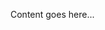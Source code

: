 Content goes here...

<!-- ## Understand the environment

People working in Defence have unique needs.

Consider people in the deployed space, for example military units working away from their permanent base. There are also many people in the operational space, supporting military operations and exercises.

These users may have issues such as:

- low to no 3G and 4G onboard ships
- not being able to use 2-factor authentication
- wearing restrictive kit, such as thick gloves
- devices with limited battery power

You also need to consider accessibility issues related to the battle environment, including:

low light, red light or no light
very noisy environments or the need for silence
difficult outdoor conditions, such as wet screens
high-stress and high-risk scenarios
temperatures below freezing or extreme heat and sunlight
extreme fatigue

Accessibility needs can be permanent, temporary or situational. This is particularly relevant in military settings.  

## Meet the regulations

To meet UK government accessibility regulations, digital products and services must:

- meet level AA of the [Web Content Accessibility Guidelines (WCAG 2.1)](https://www.w3.org/TR/WCAG21) as a minimum
- work on the most commonly used assistive technologies, including screen magnifiers, screen readers and speech recognition tools
- include people with disabilities in user research
- have an accessibility statement that explains how accessible the service is

{{ govukInsetText({
  text: "Anyone creating digital products or services for Defence, including third-party suppliers, must make sure they meet accessibility regulations."
}) }}

Check the guidance on [understanding accessibility requirements for public sector bodies](https://www.gov.uk/guidance/accessibility-requirements-for-public-sector-websites-and-apps).

## Your role in accessibility

Every role in digital design and delivery plays a part in accessibility.

For example, for developers to build an accessible service the content needs to be designed to work with assistive technology.

Check how you can help with accessibility:

- [Content Designers](/accessibility/content-designers)
- [Delivery Managers](/accessibility/delivery-managers)
- [Interaction Designers](/accessibility/interaction-designers)
- [Product Managers](/accessibility/product-managers)
- [User Researchers](/accessibility/user-researchers)

## Create an accessibility statement

Since 2018, all public sector websites and applications must include an accessibility statement. It needs to be published before your product or service goes into public beta.

The statement needs to cover:

- whether your website or mobile app is ‘fully’, ‘partially’ or ‘not’ compliant with accessibility standards
- if it’s not fully compliant, which parts do not meet accessibility standards and why. For example, because they are exempt or it would be a disproportionate burden to fix
- how people can get alternatives to content that’s not accessible to them
- how to contact you to report accessibility problems - and a link to the website that they can use if they’re not happy with your response

You can use this [model accessibility statement](https://www.gov.uk/guidance/model-accessibility-statement).

If you can, work with a content designer to make sure your statement is written in plain English.

## Things you might not need to fix

Your team does not need to fix the following types of content because they’re exempt from the accessibility regulations:

- pre-recorded audio and video published before 23 September 2020
- live audio and video
- heritage collections like scanned manuscripts
- PDFs or other documents published before 23 September 2018 - unless users need them to use a service, for example a form that lets you request school meal preferences
- maps but you’ll need to provide essential information, like an address, in an accessible format
- third party content that’s under someone else’s control if you did not pay for it or develop it yourself, for example social media ‘like’ buttons
- content on intranets or extranets published before 23 September 2019 - unless you make a major revision after that date
- archived websites if they are not needed for services your organisation provides and they are not updated

In your accessibility statement, you need to explain that things like this are not accessible because they are exempt.

## Publish accessibility documents

Any documents you include in your service, such as PDFs, must be accessible.

Check the guidance on [publishing accessible documents](https://www.gov.uk/guidance/publishing-accessible-documents).

If you need help making your document accessible, contact the Directorate of Defence Communications.

## Useful links

- [Making things accessible and inclusive](https://www.gov.uk/guidance/make-things-accessible)
- [Doing the hard work to make accessibility simple](https://gds.blog.gov.uk/2016/05/19/doing-the-hard-work-to-make-accessibility-simple)
- [Common assistive technologies](https://www.gov.uk/government/publications/assistive-technology-definition-and-safe-use/assistive-technology-definition-and-safe-use)
- [GOV.UK blogs on accessibility](https://accessibility.blog.gov.uk) -->
